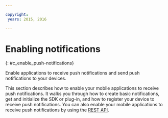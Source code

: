 ```yaml
---

copyright:
 years: 2015, 2016

---
```


# Enabling notifications
{: #c_enable_push-notifications}

Enable applications to receive push notifications and send push notifications to your devices.

This section describes how to enable your mobile applications to receive push notifications. It walks you through how to create basic notifications, get and initialize the SDK or plug-in, and how to register your device to receive push notifications. You can also enable your mobile applications to receive push notifications by using the [REST API](t_restapi.html). 